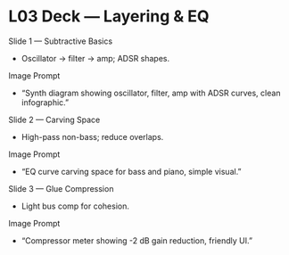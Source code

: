# L03 Deck — Layering & EQ

Slide 1 — Subtractive Basics
- Oscillator → filter → amp; ADSR shapes.

Image Prompt
- “Synth diagram showing oscillator, filter, amp with ADSR curves, clean infographic.”

Slide 2 — Carving Space
- High-pass non-bass; reduce overlaps.

Image Prompt
- “EQ curve carving space for bass and piano, simple visual.”

Slide 3 — Glue Compression
- Light bus comp for cohesion.

Image Prompt
- “Compressor meter showing -2 dB gain reduction, friendly UI.”

